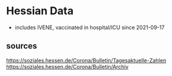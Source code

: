 # Hessian Data

* includes IVENE, vaccinated in hospital/ICU since 2021-09-17

## sources
https://soziales.hessen.de/Corona/Bulletin/Tagesaktuelle-Zahlen
https://soziales.hessen.de/Corona/Bulletin/Archiv